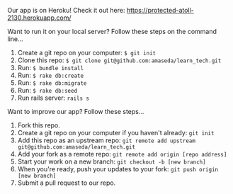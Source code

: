 Our app is on Heroku! Check it out here: https://protected-atoll-2130.herokuapp.com/

Want to run it on your local server? Follow these steps on the command line...

1. Create a git repo on your computer: `$ git init`
2. Clone this repo: `$ git clone git@github.com:amaseda/learn_tech.git`
3. Run: `$ bundle install`
4. Run: `$ rake db:create`
5. Run: `$ rake db:migrate`
6. Run: `$ rake db:seed`
7. Run rails server: `rails s`

Want to improve our app? Follow these steps...

1. Fork this repo.
2. Create a git repo on your computer if you haven't already: `git init`
3. Add this repo as an upstream repo: `git remote add upstream git@github.com:amaseda/learn_tech.git`
4. Add your fork as a remote repo: `git remote add origin [repo address]`
5. Start your work on a new branch: `git checkout -b [new branch]`
6. When you're ready, push your updates to your fork: `git push origin [new branch]`
7. Submit a pull request to our repo.
